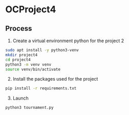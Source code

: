 # OCProject4
## Process
1. Create a virtual environment python for the project 2
```bash
sudo apt install -y python3-venv
mkdir project4
cd project4
python3 -m venv venv
source venv/bin/activate
```
2. Install the packages used for the project
```bash
pip install -r requirements.txt
```
3. Launch
```bash
python3 tournament.py
```

